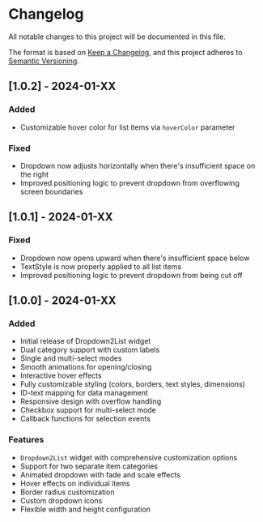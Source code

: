 # Changelog

All notable changes to this project will be documented in this file.

The format is based on [Keep a Changelog](https://keepachangelog.com/en/1.0.0/),
and this project adheres to [Semantic Versioning](https://semver.org/spec/v2.0.0.html).

## [1.0.2] - 2024-01-XX

### Added
- Customizable hover color for list items via `hoverColor` parameter

### Fixed
- Dropdown now adjusts horizontally when there's insufficient space on the right
- Improved positioning logic to prevent dropdown from overflowing screen boundaries

## [1.0.1] - 2024-01-XX

### Fixed
- Dropdown now opens upward when there's insufficient space below
- TextStyle is now properly applied to all list items
- Improved positioning logic to prevent dropdown from being cut off

## [1.0.0] - 2024-01-XX

### Added
- Initial release of Dropdown2List widget
- Dual category support with custom labels
- Single and multi-select modes
- Smooth animations for opening/closing
- Interactive hover effects
- Fully customizable styling (colors, borders, text styles, dimensions)
- ID-text mapping for data management
- Responsive design with overflow handling
- Checkbox support for multi-select mode
- Callback functions for selection events

### Features
- `Dropdown2List` widget with comprehensive customization options
- Support for two separate item categories
- Animated dropdown with fade and scale effects
- Hover effects on individual items
- Border radius customization
- Custom dropdown icons
- Flexible width and height configuration 